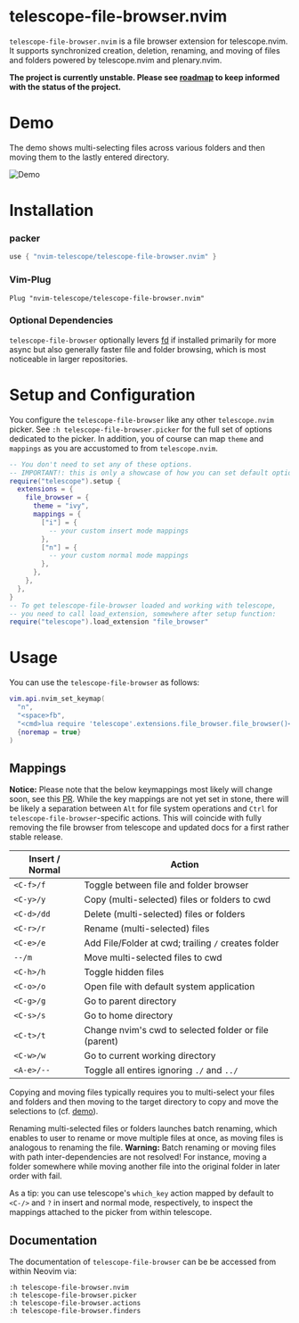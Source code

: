 # telescope-file-browser.nvim

`telescope-file-browser.nvim` is a file browser extension for telescope.nvim. It supports synchronized creation, deletion, renaming, and moving of files and folders powered by telescope.nvim and plenary.nvim.

**The project is currently unstable. Please see [roadmap](https://github.com/nvim-telescope/telescope-file-browser.nvim/issues/3) to keep informed with the status of the project.**

# Demo

The demo shows multi-selecting files across various folders and then moving them to the lastly entered directory.

![Demo](./media/fb-demo.gif)

# Installation

### packer 

```lua
use { "nvim-telescope/telescope-file-browser.nvim" }
```

### Vim-Plug 

```viml
Plug "nvim-telescope/telescope-file-browser.nvim"
```

### Optional Dependencies

`telescope-file-browser` optionally levers [fd](https://github.com/sharkdp/fd) if installed primarily for more async but also generally faster file and folder browsing, which is most noticeable in larger repositories.

# Setup and Configuration

You configure the `telescope-file-browser` like any other `telescope.nvim` picker. See `:h telescope-file-browser.picker` for the full set of options dedicated to the picker. In addition, you of course can map `theme` and `mappings` as you are accustomed to from `telescope.nvim`.

```lua
-- You don't need to set any of these options.
-- IMPORTANT!: this is only a showcase of how you can set default options!
require("telescope").setup {
  extensions = {
    file_browser = {
      theme = "ivy",
      mappings = {
        ["i"] = {
          -- your custom insert mode mappings
        },
        ["n"] = {
          -- your custom normal mode mappings
        },
      },
    },
  },
}
-- To get telescope-file-browser loaded and working with telescope,
-- you need to call load_extension, somewhere after setup function:
require("telescope").load_extension "file_browser"
```

# Usage

You can use the `telescope-file-browser` as follows:

```lua
vim.api.nvim_set_keymap(
  "n",
  "<space>fb",
  "<cmd>lua require 'telescope'.extensions.file_browser.file_browser()<CR>",
  {noremap = true}
)
```

## Mappings

**Notice:** Please note that the below keymappings most likely will change soon, see this [PR](https://github.com/nvim-telescope/telescope-file-browser.nvim/pull/49). While the key mappings are not yet set in stone, there will be likely a separation between `Alt` for file system operations and `Ctrl` for `telescope-file-browser`-specific actions. This will coincide with fully removing the file browser from telescope and updated docs for a first rather stable release.

| Insert / Normal  | Action                                                |
|------------------|-------------------------------------------------------|
| `<C-f>/f`        | Toggle between file and folder browser                |
| `<C-y>/y`        | Copy (multi-selected) files or folders to cwd         |
| `<C-d>/dd`       | Delete (multi-selected) files or folders              |
| `<C-r>/r`        | Rename (multi-selected) files                         |
| `<C-e>/e`        | Add File/Folder at cwd; trailing `/` creates folder   |
| `--/m`           | Move multi-selected files to cwd                      |
| `<C-h>/h`        | Toggle hidden files                                   |
| `<C-o>/o`        | Open file with default system application             |
| `<C-g>/g`        | Go to parent directory                                |
| `<C-s>/s`        | Go to home directory                                  |
| `<C-t>/t`        | Change nvim's cwd to selected folder or file (parent) |
| `<C-w>/w`        | Go to current working directory                       |
| `<A-e>/--`       | Toggle all entires ignoring `./` and `../`            |

Copying and moving files typically requires you to multi-select your files and folders and then moving to the target directory to copy and move the selections to (cf. [demo](#demo)).

Renaming multi-selected files or folders launches batch renaming, which enables to user to rename or move multiple files at once, as moving files is analogous to renaming the file. **Warning:** Batch renaming or moving files with path inter-dependencies are not resolved! For instance, moving a folder somewhere while moving another file into the original folder in later order with fail.

As a tip: you can use telescope's `which_key` action mapped by default to `<C-/>` and `?` in insert and normal mode, respectively, to inspect the mappings attached to the picker from within telescope.

## Documentation

The documentation of `telescope-file-browser` can be be accessed from within Neovim via:

`:h telescope-file-browser.nvim`\
`:h telescope-file-browser.picker`\
`:h telescope-file-browser.actions`\
`:h telescope-file-browser.finders`


<!-- # Contributing -->

<!-- Contributions are very welcome! -->

<!-- ## Submitting a new feature -->

<!-- Thanks for considering to contribute to `telescope-file-browser.nvim`! --> 
